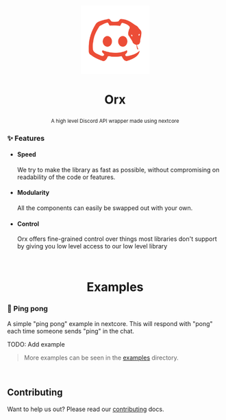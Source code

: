 <div align="center">

  <img alt="" src="docs/_static/logo.svg" width="160px"/>
  
  # Orx
  <sub>A high level Discord API wrapper made using nextcore</sub>
  
</div>

### ✨ Features

- #### Speed

  We try to make the library as fast as possible, without compromising on readability of the code or features.
  
- #### Modularity

  All the components can easily be swapped out with your own.

- #### Control

  Orx offers fine-grained control over things most libraries don't support by giving you low level access to our low level library

<br>

<div align="center">

  # Examples
  
</div>

### 🏓 Ping pong
A simple "ping pong" example in nextcore.
This will respond with "pong" each time someone sends "ping" in the chat.

TODO: Add example

> More examples can be seen in the [examples](examples/) directory.

<br>

## Contributing
Want to help us out? Please read our [contributing](https://orx.readthedocs.io/en/latest/contributing/getting_started.html) docs.
